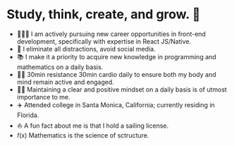 # Study, think, create, and grow. 🌱

- 🧑🏻‍💻 I am actively pursuing new career opportunities in front-end development, specifically with expertise in React JS/Native.
- 📱 I eliminate all distractions, avoid social media.
- 📚 I make it a priority to acquire new knowledge in programming and mathematics on a daily basis.
- 💪🏻 30min resistance 30min cardio daily to ensure both my body and mind remain active and engaged.
- 🧘🏻 Maintaining a clear and positive mindset on a daily basis is of utmost importance to me.
- ✈️ Attended college in Santa Monica, California; currently residing in Florida.
- ⛵️ A fun fact about me is that I hold a sailing license.
- 𝑓(x) Mathematics is the science of sctructure.

<!--
**sciencemath/sciencemath** is a ✨ _special_ ✨ repository because its `README.md` (this file) appears on your GitHub profile.

Hereare some ideas to get you started:

- 🔭 I’m currently working on ...
- 🌱 I’m currently learning ...
- 👯 I’m looking to collaborate on ...
- 🤔 I’m looking for help with ...
- 💬 Ask me about ...
- 📫 How to reach me: ...
- 😄 Pronouns: ...
- ⚡ Fun fact: ...
-->
